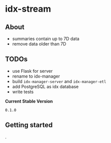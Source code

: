 # idx-stream

## About
* summaries contain up to 7D data
* remove data older than 7D

## TODOs

* use Flask for server
* rename to idx-manager
* build `idx-manager-server` and `idx-manager-etl`
* add PostgreSQL as idx database
* write tests

**Current Stable Version**
```
0.1.0
```

## Getting started
.